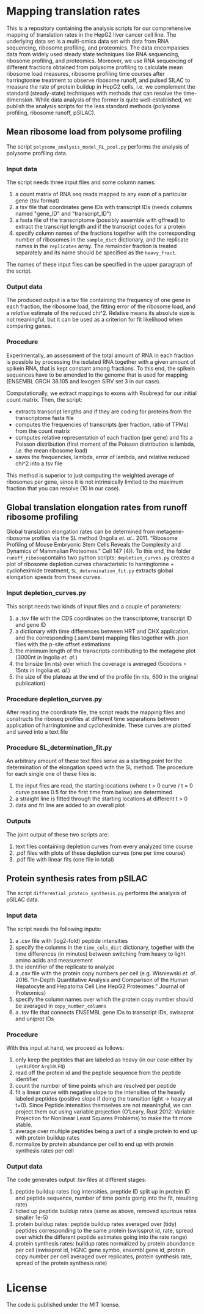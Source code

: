 # Mapping translation rates
This is a repository containing the analysis scripts for our comprehensive mapping of translation rates in the HepG2 liver cancer cell line.
The underlying data set is a multi-omics data set with data from RNA sequencing, ribosome profiling, and proteomics.
The data encompasses data from widely used steady state techniques like RNA sequencing, ribosome profiling, and proteomics.
Moreover, we use RNA sequencing of different fractions obtained from polysome profiling to calculate mean ribosome load measures, ribosome profiling time courses after harringtonine treatment to observe ribosome runoff, and pulsed SILAC to measure the rate of protein buildup in HepG2 cells, i.e. we complement the standard (steady-state) techniques with methods that can resolve the time-dimension. While data analysis of the former is quite well-established, we publish the analysis scripts for the less standard methods (polysome profiling, ribosome runoff, pSILAC).

## Mean ribosome load from polysome profiling
The script ```polysome_analysis_model_RL_pool.py``` performs the analysis of polysome profiling data.

### Input data
The script needs three input files and some column names:
1. a count matrix of RNA seq reads mapped to any exon of a particular gene (tsv format)
2. a tsv file that coordinates gene IDs with transcript IDs (needs columns named "gene_ID" and "transcript_ID")
3. a fasta file of the transcriptome (possibly assemble with gffread) to extract the transcript length and if the transcript codes for a protein
4. specify column names of the fractions together with the corresponding number of ribosomes in the ```sample_dict``` dictionary, and the replicate names in the ```replicates``` array. The remainder fraction is treated separately and its name should be specified as the ```heavy_fract```.

The names of these input files can be specified in the upper paragraph of the script.

### Output data
The produced output is a tsv file containing the frequency of one gene in each fraction, the ribosome load, the fitting error of the ribosome load, and a *relative* estimate of the reduced chi^2. Relative means its absolute size is not meaningful, but it can be used as a criterion for fit likelihood when comparing genes.

### Procedure
Experimentally, an assessment of the total amount of RNA in each fraction is possible by processing the isolated RNA together with a given amount of spikein RNA, that is kept constant among fractions. To this end, the spikein sequences have to be amended to the genome that is used for mapping (ENSEMBL GRCH 38.105 and lexogen SIRV set 3 in our case).

Computationally, we extract mappings to exons with Rsubread for our initial count matrix. Then, the script:
- extracts transcript lengths and if they are coding for proteins from the transcriptome fasta file
- computes the frequencies of transcripts (per fraction, ratio of TPMs) from the count matrix
- computes relative representation of each fraction (per gene) and fits a Poisson distribution (first moment of the Poisson distribution is lambda, *i.e.* the mean ribosome load)
- saves the frequencies, lambda, error of lambda, and relative reduced chi^2 into a tsv file

This method is superior to just computing the weighted average of ribosomes per gene, since it is not intrinsically limited to the maximum fraction that you can resolve (10 in our case).


## Global translation elongation rates from runoff ribosome profiling
Global translation elongation rates can be determined from metagene-ribosome profiles via the SL method (Ingolia *et. al.*. 2011. “Ribosome Profiling of Mouse Embryonic Stem Cells Reveals the Complexity and Dynamics of Mammalian Proteomes.” Cell 147 (4)). To this end, the folder ```runoff_riboseq```contains two python scripts: ```depletion_curves.py``` creates a plot of ribosome depletion curves characteristic to harringtonine + cycloheximide treatment, ```SL_determination_fit.py``` extracts global elongation speeds from these curves.

### Input depletion_curves.py
This script needs two kinds of input files and a couple of parameters:
1. a .tsv file with the CDS coordinates on the transcriptome, transcript ID and gene ID
2. a dictionary with time differences between HRT and CHX application, and the corresponding (.sam/.bam) mapping files together with .json files with the p-site offset estimations
3. the minimum length of the transcripts contributing to the metagene plot (3000nt in Ingolia *et. al.*)
4. the binsize (in nts) over which the coverage is averaged (5codons = 15nts in Ingolia *et. al.*)
5. the size of the plateau at the end of the profile (in nts, 600 in the original publication)

### Procedure depletion_curves.py
After reading the coordinate file, the script reads the mapping files and constructs the riboseq profiles at different time separations between application of harringtonine and cycloheximide. These curves are plotted and saved into a text file

### Procedure SL_determination_fit.py
An arbitrary amount of these text files serve as a starting point for the determination of the elongation speed with the SL method.
The procedure for each single one of these files is:
1. the input files are read, the starting locations (where t > 0 curve / t = 0 curve passes 0.5 for the first time from below) are determined
2. a straight line is fitted through the starting locations at different t > 0
3. data and fit line are added to an overall plot

### Outputs
The joint output of these two scripts are:
1. text files containing depletion curves from every analyzed time course
2. .pdf files with plots of these depletion curves (one per time course)
3. .pdf file with linear fits (one file in total)

## Protein synthesis rates from pSILAC
The script ```differential_protein_synthesis.py``` performs the analysis of pSILAC data.

### Input data
The script needs the following inputs:
1. a .csv file with (log2-fold) peptide intensities
2. specify the columns in the ```time_cols_dict``` dictionary, together with the time differences (in minutes) between switching from heavy to light amino acids and measurement
3. the identifier of the replicate to analyze
4. a .csv file with the protein copy numbers per cell (e.g. Wisniewski *et. al.*. 2016. “In-Depth Quantitative Analysis and Comparison of the Human Hepatocyte and Hepatoma Cell Line HepG2 Proteomes.” Journal of Proteomics)
5. specify the column names over which the protein copy number should be averaged in ```copy_number_columns```
6. a .tsv file that connects ENSEMBL gene IDs to transcript IDs, swissprot and uniprot IDs

### Procedure
With this input at hand, we proceed as follows:
1. only keep the peptides that are labeled as heavy (in our case either by ```Lys8LFQ```or ```Arg10LFQ```)
2. read off the protein id and the peptide sequence from the peptide identifier
3. count the number of time points which are resolved per peptide
4. fit a linear curve with negative slope to the intensities of the heavily labeled peptides (positive slope if doing the transition light -> heavy at t=0). Since Peptide intensities themselves are not meaningful, we can project them out using variable projection (O’Leary, Rust 2012: Variable Projection for Nonlinear Least Squares Problems) to make the fit more stable.
5. average over multiple peptides being a part of a single protein to end up with protein buildup rates
6. normalize by protein abundance per cell to end up with protein synthesis rates per cell


### Output data
The code generates output .tsv files at different stages:
1. peptide buildup rates (log intensities, preptide ID split up in protein ID and peptide sequence, number of time points going into the fit, resulting rate)
2. tidied up peptide buildup rates (same as above, removed spurious rates smaller 1e-5)
3. protein buildup rates: peptide buildup rates averaged over (tidy) peptides corresponding to the same protein (swissprot id, rate, spread over which the different peptide estimates going into the rate range)
4. protein synthesis rates: buildup rates normalized by protein abundance per cell (swissprot id, HGNC gene symbo, ensembl gene id, protein copy number per cell averaged over replicates, protein synthesis rate, spread of the protein synthesis rate)

# License
The code is published under the MIT license.

